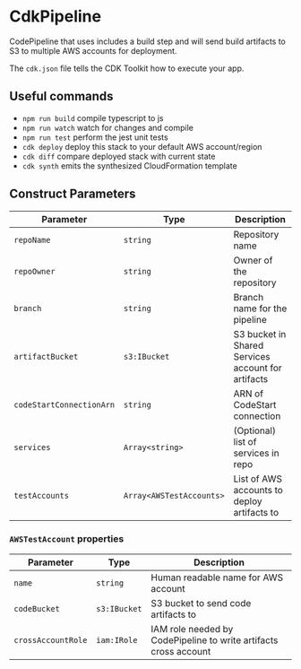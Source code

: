# CdkPipeline

CodePipeline that uses includes a build step and will send build artifacts to S3 to multiple AWS accounts for deployment.

The `cdk.json` file tells the CDK Toolkit how to execute your app.

## Useful commands

 * `npm run build`   compile typescript to js
 * `npm run watch`   watch for changes and compile
 * `npm run test`    perform the jest unit tests
 * `cdk deploy`      deploy this stack to your default AWS account/region
 * `cdk diff`        compare deployed stack with current state
 * `cdk synth`       emits the synthesized CloudFormation template

 ## Construct Parameters
 | Parameter                | Type                     | Description                  |
 | ------------------------ | ------------------------ | ---------------------------- |
 | `repoName`               | `string`                 | Repository name              |
 | `repoOwner`              | `string`                 | Owner of the repository      |
 | `branch`                 | `string`                 | Branch name for the pipeline |
 | `artifactBucket`         | `s3:IBucket`             | S3 bucket in Shared Services account for artifacts |
 | `codeStartConnectionArn` | `string`                 | ARN of CodeStart connection  |
 | `services`               | `Array<string>`          | (Optional) list of services in repo |
 | `testAccounts`           | `Array<AWSTestAccounts>` | List of AWS accounts to deploy artifacts to |

 ### `AWSTestAccount` properties
| Parameter                | Type                     | Description                  |
 | ------------------------ | ------------------------ | ---------------------------- |
 | `name`                  | `string`                 | Human readable name for AWS account |
 | `codeBucket`            | `s3:IBucket`             | S3 bucket to send code artifacts to |
| `crossAccountRole`       | `iam:IRole`              | IAM role needed by CodePipeline to write artifacts cross account |
